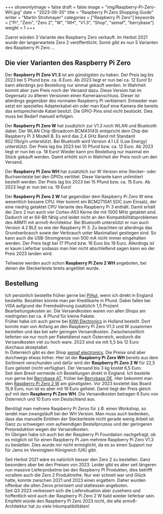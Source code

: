 ﻿+++
showonlyimage = false
draft = false
image = "img/Raspberry-Pi-Zero-WH.jpg"
date = "2023-06-30"
title = "Raspberry Pi Zero Shopping Guide"
writer = "Martin Strohmayer"
categories = ["Raspberry Pi Zero"]
keywords = ["Pi", "Zero", "Zero 2", "W", "WH", "V1.3", "Shop", "semaf", "berrybase"]
weight = 1
+++

Zuerst würden 3 Variante des Raspberry Zero verkauft. Im Herbst 2021 wurde der langerwartete Zero 2 veröffentlicht. Somit gibt es nun 5 Varianten des Raspberry Pi Zero  ...
<!--more-->

<!-- erstversion date = "2018-12-05" -->
<!-- zweiversion date = "2022-10-25" -->

## Die vier Varianten des Raspberry Pi Zero

Der **Raspberry Pi Zero V1.3** ist am günstigsten zu haben. Der Preis lag bis 2023 bei 5 Pfund bzw. ca. 6 Euro. Ab 2023 liegt er nun bei ca. 12 Euro! Er kann allerdings pro Bestellung nur einmal gekauft werden. In Wahrheit kommt aber zum Preis noch der Versand dazu. Diese Version hat im Gegensatz zu älteren Versionen einen Kameraanschluss. Dieser ist allerdings gegenüber des normalen Raspberry Pi verkleinert. Entweder man setzt ein spezielles Adapterkabel ein oder man Kauf eine Kamera die bereits das entsprechende Kabel besitzt. Die GPIO-Pins sind nicht bestückt. Dies muss bei Bedarf manuell erfolgen.

Der **Raspberry Pi Zero W** hat zusätzlich zur V1.3 noch WLAN und Bluetooth dabei. Der WLAN Chip (Broadcom BCM43143) entspricht dem Chip der Raspberry Pi 3 Modell B. Es wird das 2,4 GHz Band mit Standard 802.11b/g/n unterstützt. Bei Bluetooth wird Version 4.1 LE (Low Energy) unterstützt. Der Preis lag bis 2023 bei 10 Pfund bzw. ca. 12 Euro. Ab 2023 liegt er nun bei ca. 18 Euro! Wieder kann pro Bestellung nur maximal ein Stück gekauft werden. Damit erhöht sich in Wahrheit der Preis noch um den Versand.

Der **Raspberry Pi Zero WH** hat zusätzlich zur W Version eine Stecker- oder Buchsenleiste bei den GPIOs verlötet. Diese Variante kann unlimitiert bestellt werden. Der Preis lag bis 2023 bei 15 Pfund bzw. ca. 15 Euro. Ab 2023 liegt er nun bei ca. 19 Euro! 

Der **Raspberry Pi Zero 2 W** hat gegenüber dem Raspberry Pi Zero W eine wesentlich bessere CPU. Hier kommt ein BCM2710A1 SOC zum Einsatz, der eine niedrig getaktet CPU Variante des Raspberry Pi 3 enthält. Damit erhält der Zero 2 nun auch vier Cortex-A53 Kerne die mit 1000 MHz getaktet sind. Dadurch ist er 64-Bit fähig und leidet nicht an den Kompatibilitätsproblemen des ARM11 mit armv6-Architektur. Bei Bluetooth unterstützt er nun auch Version 4.2 BLE so wie der Raspberry Pi 3. Zu beachten ist allerdings das Grundverbrauch sowie der Verbrauch unter Maximallast gestiegen sind. So kann auch die USB-Stromgrenze von 500 mA nicht immer eingehalten werden. Der Preis liegt bei 17 Pfund bzw. 16 Euro bis 19 Euro. Allerdings ist er kaum Lieferbar sodasss man hier nicht abschleßend sagen kann wo der Preis 2023 landen wird.

Teilweise werden auch schon **Raspberry Pi Zero 2 WH** angeboten, bei denen die Steckerleiste breits angelötet wurde.

## Bestellung

Ich persönlich bestellte früher gerne bei [PiHut](https://thepihut.com), wenn ich direkt in England bestellte. Bezahlen könnte man per Kreditkarte in Pfund. Dabei fallen bei VISA aufgrund der Fremdwährung zusätzlich 1,5 Prozent Bearbeitungskosten an. Die Versandkosten waren von allen Shops am niedrigsten bei ca. 4 Pfund für kleine Pakete.  
Früher habe ich auch gerne bei [KIWI Electronics](https://www.kiwi-electronics.nl/?lang=de) in Holland bestellt. Dort konnte man von Anfang an den Raspberry Pi Zero V1.3 und W zusammen bestellen und das bei sehr geringen Versandkosten. Zwischenzeitlich lieferten sie nur noch per Paketdienst nach Österreich, wodurch die Versandkosten viel zu hoch ware. 2023 sind sie mit 5,5 bis 12 Euro durchaus akzeptabel.  
In Österreich gibt es den Shop [semaf electronics](https://electronics.semaf.at). Die Preise sind aber durchwegs etwas höher. Hier ist der **Raspberry Pi Zero WH** bereits aus dem Sortiment verschunden und dafür wird der **Raspberry Pi Zero 2 W** für 22,5 Euro gelistet (nicht verfügbar). Der Versand bis 3 kg kostet 6,5 Euro.  
Seit dem Brexit vermeide ich Bestellungen direkt in England. Ich bestelle nun  gerne bei [Berrybase AT](https://www.berrybase.at/), früher bei [Berrybase DE](https://www.berrybase.de/). Hier bekommt man den [Raspberry Pi Zero 2 W](https://www.berrybase.at/raspberry-pi-zero-2-w) am günstigsten. Vor 2023 kostetet das Board 15,9 Euro, nun ist es aber mit 19 Euro gelistet. Damit liegt der Preis gleich auf mit dem **Raspberry Pi Zero WH**. Die Versandkosten betragen 6 Euro von Österreich und 10 Euro von Deutschland aus.  

Benötigt man mehrere Raspberry Pi Zeros für z.B. einen Workshop, so landet man zwangsläuft bei der WH Version. Man muss auch bedenken, dass das manuelle Einlöten der Steckerleiste nicht gerade wenig Arbeit ist. Ganz zu schweigen vom aufwendigen Bestellprozess und der geringeren Preisreduktion wegen der Versandkosten.  
Im Übrigen habe ich auch bei der Raspberry Pi Foundation nachgefragt, ob es möglich ist für einen Raspberry Pi Jam mehrere Raspberry Pi Zero V1.3 zu bestellen.
Dies wurde mir nicht ermöglicht, da es so einen Support nur für Jams im Vereinigtem Königreich (UK) gibt.

Seit Herbst 2021 wäre es natürlich besser den Zero 2 zu bestellen. Ganz besonders aber bei den Preisen von 2023. Leider gibt es aber seit längeren nun massive Lieferprobelme bei den Raspberry Pi Produkten, dies betrifft vorallem auch die Zero 2 Produktreihe. Nur wer schnell war und Glück hatte, konnte zwischen 2021 und 2023 einen ergattern. Daher wurden offenbar die alten Zeros priorisiert und stattessen angeboten.  
Seit Q3 2023 verbessert sich die Liefersituation aber zusehens und hoffentlich wird auch der Raspberry Pi Zero 2 W bald wieder lieferbar sein. Empfehl würde den Raspberry Pi Zero 2023 nicht, die alte armv6-Architektur hat zu viele Inkompatibilitäten!
